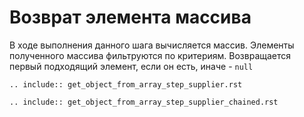 # Возврат элемента массива

В ходе выполнения данного шага вычисляется массив. Элементы полученного массива фильтруются по критериям. 
Возвращается первый подходящий элемент, если он есть, иначе - `null`

```{eval-rst}
.. include:: get_object_from_array_step_supplier.rst
```

```{eval-rst}
.. include:: get_object_from_array_step_supplier_chained.rst
```